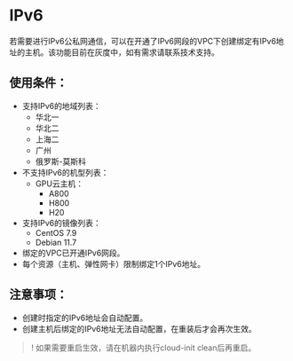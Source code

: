 # IPv6

若需要进行IPv6公私网通信，可以在开通了IPv6网段的VPC下创建绑定有IPv6地址的主机。该功能目前在灰度中，如有需求请联系技术支持。

## 使用条件：
- 支持IPv6的地域列表：
  - 华北一
  - 华北二
  - 上海二
  - 广州
  - 俄罗斯-莫斯科
- 不支持IPv6的机型列表：
  - GPU云主机：
    - A800
    - H800
    - H20
- 支持IPv6的镜像列表：
  - CentOS 7.9
  - Debian 11.7
- 绑定的VPC已开通IPv6网段。
- 每个资源（主机、弹性网卡）限制绑定1个IPv6地址。

## 注意事项：
- 创建时指定的IPv6地址会自动配置。
- 创建主机后绑定的IPv6地址无法自动配置，在重装后才会再次生效。
>! 如果需要重启生效，请在机器内执行cloud-init clean后再重启。


